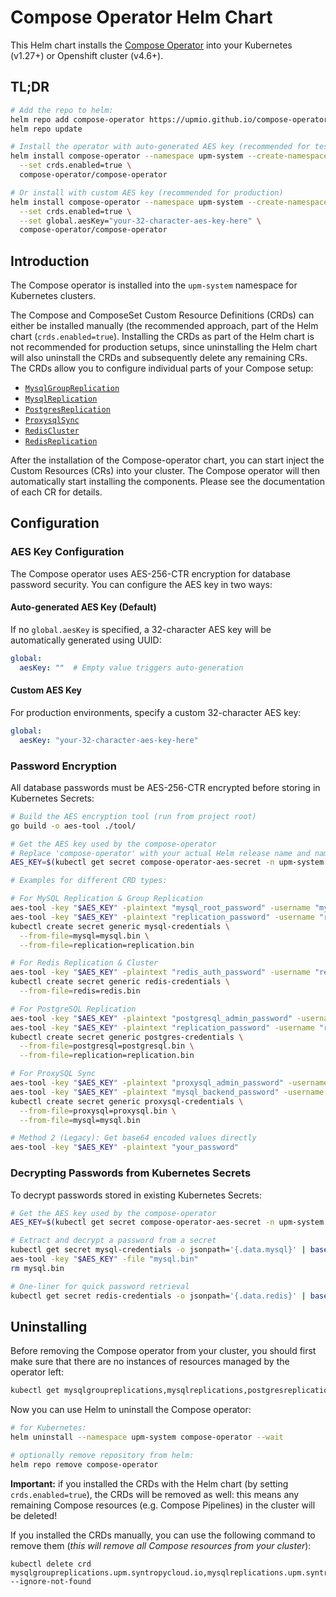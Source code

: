 # Compose Operator Helm Chart

This Helm chart installs the [Compose Operator](https://github.com/upmio/compose-operator) into your Kubernetes (v1.27+) or Openshift cluster (v4.6+).

## TL;DR


```sh
# Add the repo to helm:
helm repo add compose-operator https://upmio.github.io/compose-operator
helm repo update

# Install the operator with auto-generated AES key (recommended for testing)
helm install compose-operator --namespace upm-system --create-namespace \
  --set crds.enabled=true \
  compose-operator/compose-operator

# Or install with custom AES key (recommended for production)
helm install compose-operator --namespace upm-system --create-namespace \
  --set crds.enabled=true \
  --set global.aesKey="your-32-character-aes-key-here" \
  compose-operator/compose-operator
```

## Introduction

The Compose operator is installed into the `upm-system` namespace for Kubernetes clusters.

The Compose and ComposeSet Custom Resource Definitions (CRDs) can either be installed manually (the recommended approach, part of the Helm chart (`crds.enabled=true`).
Installing the CRDs as part of the Helm chart is not recommended for production setups, since uninstalling the Helm chart will also uninstall the CRDs and subsequently delete any remaining CRs.
The CRDs allow you to configure individual parts of your Compose setup:

* [`MysqlGroupReplication`](https://github.com/upmio/compose-operator/blob/main/docs/compose-operator-api.md#mysqlgroupreplication)
* [`MysqlReplication`](https://github.com/upmio/compose-operator/blob/main/docs/compose-operator-api.md#mysqlreplication)
* [`PostgresReplication`](https://github.com/upmio/compose-operator/blob/main/docs/compose-operator-api.md#postgresreplication)
* [`ProxysqlSync`](https://github.com/upmio/compose-operator/blob/main/docs/compose-operator-api.md#proxysqlsync)
* [`RedisCluster`](https://github.com/upmio/compose-operator/blob/main/docs/compose-operator-api.md#rediscluster)
* [`RedisReplication`](https://github.com/upmio/compose-operator/blob/main/docs/compose-operator-api.md#redisreplication)

After the installation of the Compose-operator chart, you can start inject the Custom Resources (CRs) into your cluster.
The Compose operator will then automatically start installing the components.
Please see the documentation of each CR for details.

## Configuration

### AES Key Configuration

The Compose operator uses AES-256-CTR encryption for database password security. You can configure the AES key in two ways:

#### Auto-generated AES Key (Default)
If no `global.aesKey` is specified, a 32-character AES key will be automatically generated using UUID:

```yaml
global:
  aesKey: ""  # Empty value triggers auto-generation
```

#### Custom AES Key
For production environments, specify a custom 32-character AES key:

```yaml
global:
  aesKey: "your-32-character-aes-key-here"
```

### Password Encryption

All database passwords must be AES-256-CTR encrypted before storing in Kubernetes Secrets:

```bash
# Build the AES encryption tool (run from project root)
go build -o aes-tool ./tool/

# Get the AES key used by the compose-operator
# Replace 'compose-operator' with your actual Helm release name and namespace
AES_KEY=$(kubectl get secret compose-operator-aes-secret -n upm-system -o jsonpath='{.data.AES_SECRET_KEY}' | base64 -d)

# Examples for different CRD types:

# For MySQL Replication & Group Replication
aes-tool -key "$AES_KEY" -plaintext "mysql_root_password" -username "mysql"
aes-tool -key "$AES_KEY" -plaintext "replication_password" -username "replication"
kubectl create secret generic mysql-credentials \
  --from-file=mysql=mysql.bin \
  --from-file=replication=replication.bin

# For Redis Replication & Cluster  
aes-tool -key "$AES_KEY" -plaintext "redis_auth_password" -username "redis"
kubectl create secret generic redis-credentials \
  --from-file=redis=redis.bin

# For PostgreSQL Replication
aes-tool -key "$AES_KEY" -plaintext "postgresql_admin_password" -username "postgresql"
aes-tool -key "$AES_KEY" -plaintext "replication_password" -username "replication"
kubectl create secret generic postgres-credentials \
  --from-file=postgresql=postgresql.bin \
  --from-file=replication=replication.bin

# For ProxySQL Sync
aes-tool -key "$AES_KEY" -plaintext "proxysql_admin_password" -username "proxysql"
aes-tool -key "$AES_KEY" -plaintext "mysql_backend_password" -username "mysql"
kubectl create secret generic proxysql-credentials \
  --from-file=proxysql=proxysql.bin \
  --from-file=mysql=mysql.bin

# Method 2 (Legacy): Get base64 encoded values directly
aes-tool -key "$AES_KEY" -plaintext "your_password"
```

### Decrypting Passwords from Kubernetes Secrets

To decrypt passwords stored in existing Kubernetes Secrets:

```bash
# Get the AES key used by the compose-operator
AES_KEY=$(kubectl get secret compose-operator-aes-secret -n upm-system -o jsonpath='{.data.AES_SECRET_KEY}' | base64 -d)

# Extract and decrypt a password from a secret
kubectl get secret mysql-credentials -o jsonpath='{.data.mysql}' | base64 -d > mysql.bin
aes-tool -key "$AES_KEY" -file "mysql.bin"
rm mysql.bin

# One-liner for quick password retrieval
kubectl get secret redis-credentials -o jsonpath='{.data.redis}' | base64 -d > temp.bin && aes-tool -key "$AES_KEY" -file "temp.bin" && rm temp.bin
```

## Uninstalling

Before removing the Compose operator from your cluster, you should first make sure that there are no instances of resources managed by the operator left:

```sh
kubectl get mysqlgroupreplications,mysqlreplications,postgresreplications,proxysqlsyncs,redisreplications,redisclusters --all-namespaces
```

Now you can use Helm to uninstall the Compose operator:

```sh
# for Kubernetes:
helm uninstall --namespace upm-system compose-operator --wait

# optionally remove repository from helm:
helm repo remove compose-operator
```

**Important:** if you installed the CRDs with the Helm chart (by setting `crds.enabled=true`), the CRDs will be removed as well: this means any remaining Compose resources (e.g. Compose Pipelines) in the cluster will be deleted!

If you installed the CRDs manually, you can use the following command to remove them (*this will remove all Compose resources from your cluster*):
```
kubectl delete crd mysqlgroupreplications.upm.syntropycloud.io,mysqlreplications.upm.syntropycloud.io,postgresreplications.upm.syntropycloud.io,proxysqlsyncs.upm.syntropycloud.io,redisreplications.upm.syntropycloud.io,redisclusters.upm.syntropycloud.io --ignore-not-found
```
